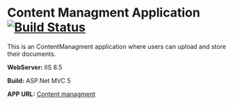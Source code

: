 # Content Managment Application [![Build Status](http://54.173.3.188:8080/buildStatus/icon?job=CM_DEV_Auth)](http://54.173.3.188:8080/job/CM_DEV_Auth)

This is an ContentManagment application where users can upload and store their documents.

**WebServer:** IIS 8.5

**Build:** ASP.Net MVC 5

**APP URL:** [Content managment](http://ec2-52-23-174-122.compute-1.amazonaws.com:8010/)
